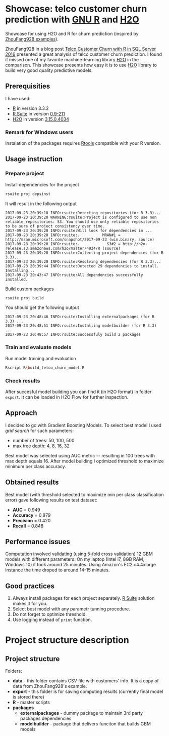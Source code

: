 # Showcase: telco customer churn prediction with [GNU R](https://www.r-project.org/) and [H2O](http://h2o.ai/)

Showcase for using H2O and R for churn prediction (inspired by [ZhouFang928 examples](https://github.com/ZhouFang928/sql-server-samples/tree/master/samples/features/r-services/Telco%20Customer%20Churn%20v1)).

ZhouFang928 in a blog post [Telco Customer Churn with R in SQL Server 2016](http://blog.revolutionanalytics.com/2016/08/telco-customer-churn-with-r-in-sql-server-2016.html) presented a great analysis of telco customer churn prediction. I found it missed one of my favorite machine-learning library [H2O](http://h2o.ai) in the comparison. This showcase presents how easy it is to use [H2O](http://h2o.ai) library to build very good quality predictive models.

## Prerequisities

I have used:

* [R](https://www.r-project.org/) in version 3.3.2
* [R Suite](https://github.com/WLOGSolutions/RSuite) in version [0.9-211](https://github.com/WLOGSolutions/RSuite/releases/tag/211)
* [H2O](https://www.h2o.ai/) in version [3.15.0.4034](http://h2o-release.s3.amazonaws.com/h2o/master/4034/R)

### Remark for Windows users

Instalation of the packages requires [Rtools](https://cran.r-project.org/bin/windows/Rtools/) compatible with your R version.

## Usage instruction

### Prepare project

Install dependencies for the project

```bash
rsuite proj depsinst
```

It will result in the following output

```
2017-09-23 20:39:18 INFO:rsuite:Detecting repositories (for R 3.3)...
2017-09-23 20:39:20 WARNING:rsuite:Project is configured to use non reliable repositories: S3. You should use only reliable repositories to be sure of project consistency over time.
2017-09-23 20:39:20 INFO:rsuite:Will look for dependencies in ...
2017-09-23 20:39:20 INFO:rsuite:.          MRAN#1 = http://mran.microsoft.com/snapshot/2017-09-23 (win.binary, source)
2017-09-23 20:39:20 INFO:rsuite:.            S3#2 = http://h2o-release.s3.amazonaws.com/h2o/master/4034/R (source)
2017-09-23 20:39:20 INFO:rsuite:Collecting project dependencies (for R 3.3)...
2017-09-23 20:39:20 INFO:rsuite:Resolving dependencies (for R 3.3)...
2017-09-23 20:39:44 INFO:rsuite:Detected 29 dependencies to install. Installing...
2017-09-23 20:43:47 INFO:rsuite:All dependencies successfully installed.
```

Build custom packages

```bash
rsuite proj build
```

You should get the following output

```
2017-09-23 20:48:46 INFO:rsuite:Installing externalpackages (for R 3.3) ...
2017-09-23 20:48:51 INFO:rsuite:Installing modelbuilder (for R 3.3) ...
2017-09-23 20:48:57 INFO:rsuite:Successfuly build 2 packages
```

### Train and evaluate models

Run model training and evaluation 

```bash
Rscript R\build_telco_churn_model.R
```


### Check results

After succesful model building you can find it (in H2O format) in folder `export`. It can be loaded in H2O Flow for further inspection.

## Approach

I decided to go with Gradient Boosting Models. To select best model I used *grid search* for such parameters:

* number of trees: 50, 100, 500
* max tree depth: 4, 8, 16, 32 

Best model was selected using AUC metric -- resulting in 100 trees with max depth equals 16.
After model building I optimized threshold to maximize minimum per class accuracy. 

## Obtained results

Best model (with threshold selected to maximize min per class classification error) gave following results on  test dataset:

* **AUC** = 0.949
* **Accuracy** = 0.879
* **Precision** = 0.420
* **Recall** = 0.848

## Performance issues

Computation involved validating (using 5-fold cross validation) 12 GBM models with different parameters.
On my laptop (Intel i7,  8GB RAM, Windows 10) it took around 25 minutes. Using Amazon's EC2 c4.4xlarge instance the time droped to around 14-15 minutes.

## Good practices 

1. Always install packages for each project separately. [R Suite](https://github.com/WLOGSolutions/RSuite) solution makes it for you.
2. Select best model with any parametr tunning procedure.
3. Do not forget to optimize threshold.
4. Use logging instead of `print` function.

# Project structure description

## Project structure

Folders:

* **data** - this folder contains CSV file with customers' info. It is a copy of data from ZhouFang928's example.
* **export** - this folder is for saving computing results (currently final model is stored there)
* **R** - master scripts
* **packages**
    * **externalpackages** - dummy package to maintain 3rd party packages dependencies 
    * **modelbuilder** - package that delivers funciton that builds GBM models 
